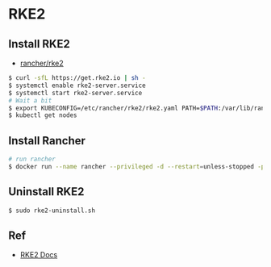 # RKE2

## Install RKE2

- [rancher/rke2](https://github.com/rancher/rke2)

```bash
$ curl -sfL https://get.rke2.io | sh -
$ systemctl enable rke2-server.service
$ systemctl start rke2-server.service
# Wait a bit
$ export KUBECONFIG=/etc/rancher/rke2/rke2.yaml PATH=$PATH:/var/lib/rancher/rke2/bin
$ kubectl get nodes
```

## Install Rancher

```bash
# run rancher
$ docker run --name rancher --privileged -d --restart=unless-stopped -p 8080:80 -p 8443:443 -v rancher:/var/lib/rancher rancher/rancher
```

## Uninstall RKE2

```bash
$ sudo rke2-uninstall.sh
```

## Ref

- [RKE2 Docs](https://docs.rke2.io/)
